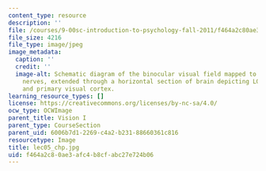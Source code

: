 ```yaml
---
content_type: resource
description: ''
file: /courses/9-00sc-introduction-to-psychology-fall-2011/f464a2c80ae3afc4b8cfabc27e724b06_lec05_chp.jpg
file_size: 4216
file_type: image/jpeg
image_metadata:
  caption: ''
  credit: ''
  image-alt: Schematic diagram of the binocular visual field mapped to eyes and optic
    nerves, extended through a horizontal section of brain depicting LGN, optic radiation,
    and primary visual cortex.
learning_resource_types: []
license: https://creativecommons.org/licenses/by-nc-sa/4.0/
ocw_type: OCWImage
parent_title: Vision I
parent_type: CourseSection
parent_uid: 6006b7d1-2269-c4a2-b231-88660361c816
resourcetype: Image
title: lec05_chp.jpg
uid: f464a2c8-0ae3-afc4-b8cf-abc27e724b06
---
```

